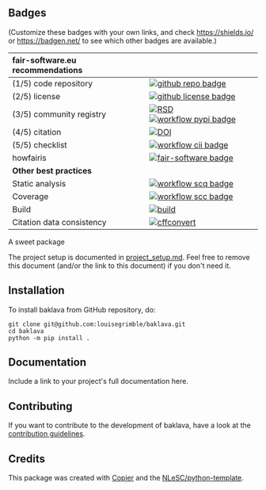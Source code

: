 ## Badges

(Customize these badges with your own links, and check https://shields.io/ or https://badgen.net/ to see which other badges are available.)

| fair-software.eu recommendations | |
| :-- | :--  |
| (1/5) code repository              | [![github repo badge](https://img.shields.io/badge/github-repo-000.svg?logo=github&labelColor=gray&color=blue)](https://github.com/louisegrimble/baklava) |
| (2/5) license                      | [![github license badge](https://img.shields.io/github/license/louisegrimble/baklava)](https://github.com/louisegrimble/baklava) |
| (3/5) community registry           | [![RSD](https://img.shields.io/badge/rsd-baklava-00a3e3.svg)](https://www.research-software.nl/software/baklava) [![workflow pypi badge](https://img.shields.io/pypi/v/baklava.svg?colorB=blue)](https://pypi.python.org/project/baklava/) |
| (4/5) citation                     | [![DOI](https://zenodo.org/badge/DOI/<replace-with-created-DOI>.svg)](https://doi.org/<replace-with-created-DOI>)|
| (5/5) checklist                    | [![workflow cii badge](https://bestpractices.coreinfrastructure.org/projects/<replace-with-created-project-identifier>/badge)](https://bestpractices.coreinfrastructure.org/projects/<replace-with-created-project-identifier>) |
| howfairis                          | [![fair-software badge](https://img.shields.io/badge/fair--software.eu-%E2%97%8F%20%20%E2%97%8F%20%20%E2%97%8F%20%20%E2%97%8F%20%20%E2%97%8B-yellow)](https://fair-software.eu) |
| **Other best practices**           | &nbsp; |
| Static analysis                    | [![workflow scq badge](https://sonarcloud.io/api/project_badges/measure?project=louisegrimble_baklava&metric=alert_status)](https://sonarcloud.io/dashboard?id=louisegrimble_baklava) |
| Coverage                           | [![workflow scc badge](https://sonarcloud.io/api/project_badges/measure?project=louisegrimble_baklava&metric=coverage)](https://sonarcloud.io/dashboard?id=louisegrimble_baklava) || Documentation                      | [![Documentation Status](https://readthedocs.org/projects/baklava/badge/?version=latest)](https://baklava.readthedocs.io/en/latest/?badge=latest) || **GitHub Actions**                 | &nbsp; |
| Build                              | [![build](https://github.com/louisegrimble/baklava/actions/workflows/build.yml/badge.svg)](https://github.com/louisegrimble/baklava/actions/workflows/build.yml) |
| Citation data consistency          | [![cffconvert](https://github.com/louisegrimble/baklava/actions/workflows/cffconvert.yml/badge.svg)](https://github.com/louisegrimble/baklava/actions/workflows/cffconvert.yml) || SonarCloud                         | [![sonarcloud](https://github.com/louisegrimble/baklava/actions/workflows/sonarcloud.yml/badge.svg)](https://github.com/louisegrimble/baklava/actions/workflows/sonarcloud.yml) || Link checker              | [![link-check](https://github.com/louisegrimble/baklava/actions/workflows/link-check.yml/badge.svg)](https://github.com/louisegrimble/baklava/actions/workflows/link-check.yml) |## How to use baklava

A sweet package

The project setup is documented in [project_setup.md](project_setup.md). Feel free to remove this document (and/or the link to this document) if you don't need it.

## Installation

To install baklava from GitHub repository, do:

```console
git clone git@github.com:louisegrimble/baklava.git
cd baklava
python -m pip install .
```

## Documentation

Include a link to your project's full documentation here.

## Contributing

If you want to contribute to the development of baklava,
have a look at the [contribution guidelines](CONTRIBUTING.md).

## Credits

This package was created with [Copier](https://github.com/copier-org/copier) and the [NLeSC/python-template](https://github.com/NLeSC/python-template).
